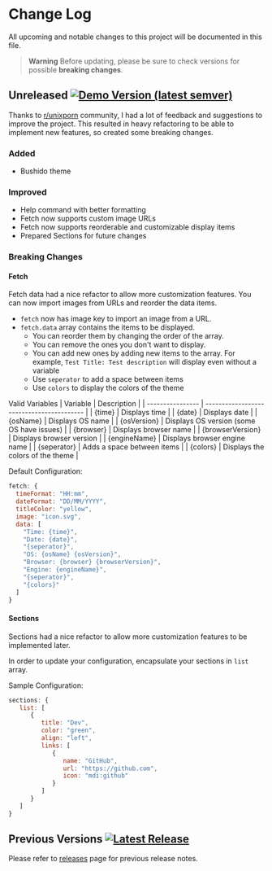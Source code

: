 
# Change Log
All upcoming and notable changes to this project will be documented in this file.

> **Warning**
> Before updating, please be sure to check versions for possible **breaking changes**.

## Unreleased [![Demo Version (latest semver)](https://img.shields.io/github/package-json/v/excalith/excalith-start-page?label=preview)](https://github.com/excalith/excalith-start-page)

Thanks to [r/unixporn](https://www.reddit.com/r/unixporn/comments/124rsis/oc_supplementary_browser_start_page/) community, I had a lot of feedback and suggestions to improve the project. This resulted in heavy refactoring to be able to implement new features, so created some breaking changes. 

### Added
- Bushido theme

### Improved
- Help command with better formatting
- Fetch now supports custom image URLs
- Fetch now supports reorderable and customizable display items
- Prepared Sections for future changes

### Breaking Changes
#### Fetch
Fetch data had a nice refactor to allow more customization features. You can now import images from URLs and reorder the data items.

- `fetch` now has image key to import an image from a URL.
- `fetch.data` array contains the items to be displayed.
  - You can reorder them by changing the order of the array.
  - You can remove the ones you don't want to display.
  - You can add new ones by adding new items to the array. For example, `Test Title: Test description` will display even without a variable
  - Use `seperator` to add a space between items
  - Use `colors` to display the colors of the theme

Valid Variables
| Variable         | Description                               |
| ---------------- | ----------------------------------------- |
| {time}           | Displays time                             |
| {date}           | Displays date                             |
| {osName}         | Displays OS name                          |
| {osVersion}      | Displays OS version (some OS have issues) |
| {browser}        | Displays browser name                     |
| {browserVersion} | Displays browser version                  |
| {engineName}     | Displays browser engine name              |
| {seperator}      | Adds a space between items                |
| {colors}         | Displays the colors of the theme          |


Default Configuration:

```js
fetch: {
  timeFormat: "HH:mm",
  dateFormat: "DD/MM/YYYY",
  titleColor: "yellow",
  image: "icon.svg",
  data: [
    "Time: {time}",
    "Date: {date}",
    "{seperator}",
    "OS: {osName} {osVersion}",
    "Browser: {browser} {browserVersion}",
    "Engine: {engineName}",
    "{seperator}",
    "{colors}"
  ]
}
```

#### Sections
Sections had a nice refactor to allow more customization features to be implemented later. 

In order to update your configuration, encapsulate your sections in `list` array.

Sample Configuration:

```js
sections: {
   list: [
      {
         title: "Dev",
         color: "green",
         align: "left",
         links: [
            {
               name: "GitHub",
               url: "https://github.com",
               icon: "mdi:github"
            }
         ]
      }
   ]
}
```

## Previous Versions [![Latest Release](https://img.shields.io/github/v/release/excalith/excalith-start-page)](https://github.com/excalith/excalith-start-page/releases)

Please refer to [releases](https://github.com/excalith/excalith-start-page/releases) page for previous release notes.